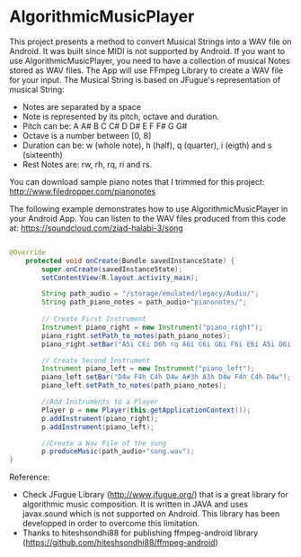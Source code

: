 # AlgorithmicMusicPlayer


This project presents a method to convert Musical Strings into a WAV file on Android. It was built since MIDI is not supported by Android.
If you want to use AlgorithmicMusicPlayer, you need to have a collection of musical Notes stored as WAV files. The App will use FFmpeg Library to create a WAV file for your input.
The Musical String is based on JFugue's representation of musical String:
- Notes are separated by a space
- Note is represented by its pitch, octave and duration.
- Pitch can be: A A# B C C# D D# E F F# G G#
- Octave is a number between [0, 8]
- Duration can be: w (whole note), h (half), q (quarter), i (eigth) and s (sixteenth)
- Rest Notes are: rw, rh, rq, ri and rs.

You can download sample piano notes that I trimmed for this project: http://www.filedropper.com/pianonotes

The following example demonstrates how to use AlgorithmicMusicPlayer in your Android App. You can listen to the WAV files produced from this code at: https://soundcloud.com/ziad-halabi-3/song

```java

@Override
    protected void onCreate(Bundle savedInstanceState) {
        super.onCreate(savedInstanceState);
        setContentView(R.layout.activity_main);

        String path_audio = "/storage/emulated/legacy/Audio/";
        String path_piano_notes = path_audio+"pianonotes/";
    
        // Create First Instrument
        Instrument piano_right = new Instrument("piano_right");
        piano_right.setPath_to_notes(path_piano_notes);
        piano_right.setBar("A5i C6i D6h rq A6i C6i G6i F6i E6i A5i D6i C6i A5i C6i D6h rq A6i C6i G6i F6i E6i A5i D6i C6i A5i C6i D6i A5i C6i D6i C6i A5i A6i C6i G6i F6i E6i A5i D6i C6i D5i F5i A5i F5i A5i D6i A5i D6i F6i D6i F6i D7w");

        // Create Second Instrument
        Instrument piano_left = new Instrument("piano_left");
        piano_left.setBar("D4w F4h C4h D4w A#3h A3h D4w F4h C4h D4w");
        piano_left.setPath_to_notes(path_piano_notes);

        //Add Instruments to a Player    
        Player p = new Player(this.getApplicationContext());
        p.addInstrument(piano_right);
        p.addInstrument(piano_left);

        //Create a Wav File of the song
        p.produceMusic(path_audio+"song.wav");
}
```
Reference:

- Check JFugue Library (http://www.jfugue.org/) that is a great library for algorithmic music composition. It is written in JAVA and uses javax.sound which is not supported on Android. This library has been developped in order to overcome this limitation.
- Thanks to hiteshsondhi88 for publishing ffmpeg-android library (https://github.com/hiteshsondhi88/ffmpeg-android) 

